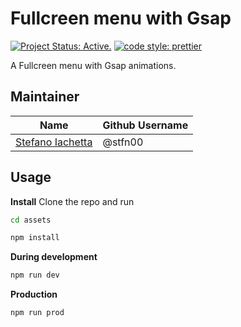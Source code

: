 
# Fullcreen menu with Gsap

[![Project Status: Active.](https://www.repostatus.org/badges/latest/active.svg)](https://www.repostatus.org/#active)  [![code style: prettier](https://img.shields.io/badge/code_style-prettier-ff69b4.svg?style=flat-square)](https://github.com/prettier/prettier)

A Fullcreen menu with Gsap animations.



## Maintainer

| Name                                          | Github Username |
| --------------------------------------------- | --------------- |
| [Stefano Iachetta](https://www.stfn-dev.com/) | @stfn00         |



## Usage

**Install**
Clone the repo and run
```bash
cd assets
```
```bash
npm install
```

**During development**
```bash
npm run dev
```

**Production**
```bash
npm run prod
```
